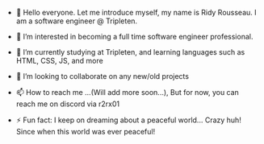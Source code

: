 - 👋 Hello everyone. Let me introduce myself, my name is Ridy Rousseau. I am a software engineer @ Tripleten.
- 👀 I’m interested in becoming a full time software engineer professional. 
- 🌱 I’m currently studying at Tripleten, and learning languages such as HTML, CSS, JS, and more
- 💞️ I’m looking to collaborate on any new/old projects
- 📫 How to reach me ...(Will add more soon...), But for now, you can reach me on discord via r2rx01
  
- ⚡ Fun fact: I keep on dreaming about a peaceful world... Crazy huh! Since when this world was ever peaceful!

<!---
earouss1/earouss1 is a ✨ special ✨ repository because its `README.md` (this file) appears on your GitHub profile.
You can click the Preview link to take a look at your changes.
--->
